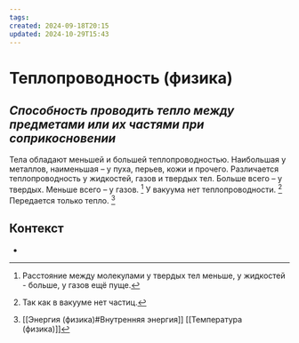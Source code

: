 ```yaml
---
tags: 
created: 2024-09-18T20:15
updated: 2024-10-29T15:43
---
```

# Теплопроводность (физика)

## ***Способность проводить тепло между предметами или их частями при соприкосновении***

Тела обладают меньшей и большей теплопроводностью. Наибольшая у металлов, наименьшая – у пуха, перьев, кожи и прочего.
Различается теплопроводность у жидкостей, газов и твердых тел. Больше всего – у твердых. Меньше всего – у газов. [^1]
У вакуума нет теплопроводности. [^2]
Передается только тепло. [^3]
## Контекст
- 

[^1]: Расстояние между молекулами у твердых тел меньше, у жидкостей - больше, у газов ещё пуще.
[^2]: Так как в вакууме нет частиц.
[^3]: [[Энергия (физика)#Внутренняя энергия]]
[[Температура (физика)]]